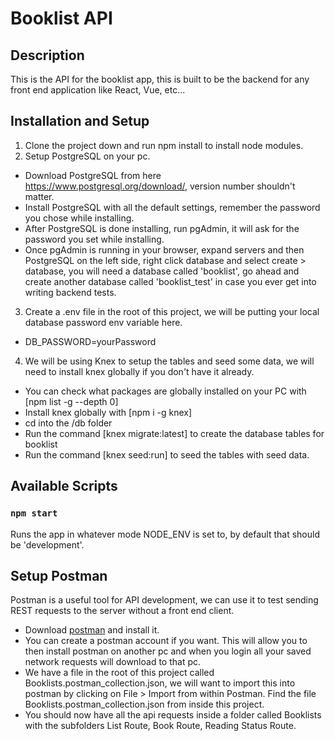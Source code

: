 # Booklist API

## Description

This is the API for the booklist app, this is built to be the backend for any front end application like React, Vue, etc...

## Installation and Setup

1. Clone the project down and run npm install to install node modules.
2. Setup PostgreSQL on your pc.

- Download PostgreSQL from here https://www.postgresql.org/download/, version number shouldn't matter.
- Install PostgreSQL with all the default settings, remember the password you chose while installing.
- After PostgreSQL is done installing, run pgAdmin, it will ask for the password you set while installing.
- Once pgAdmin is running in your browser, expand servers and then PostgreSQL on the left side, right click database and select create > database, you will need a database called 'booklist', go ahead and create another database called 'booklist_test' in case you ever get into writing backend tests.

3. Create a .env file in the root of this project, we will be putting your local database password env variable here.

- DB_PASSWORD=yourPassword

4. We will be using Knex to setup the tables and seed some data, we will need to install knex globally if you don't have it already.

- You can check what packages are globally installed on your PC with [npm list -g --depth 0]
- Install knex globally with [npm i -g knex]
- cd into the /db folder
- Run the command [knex migrate:latest] to create the database tables for booklist
- Run the command [knex seed:run] to seed the tables with seed data.

## Available Scripts

### `npm start`

Runs the app in whatever mode NODE_ENV is set to, by default that should be 'development'.

## Setup Postman

Postman is a useful tool for API development, we can use it to test sending REST requests to the server without a front end client.

- Download [postman](https://www.postman.com/downloads/) and install it.
- You can create a postman account if you want. This will allow you to then install postman on another pc and when you login all your saved network requests will download to that pc.
- We have a file in the root of this project called Booklists.postman_collection.json, we will want to import this into postman by clicking on File > Import from within Postman. Find the file Booklists.postman_collection.json from inside this project.
- You should now have all the api requests inside a folder called Booklists with the subfolders List Route, Book Route, Reading Status Route.
